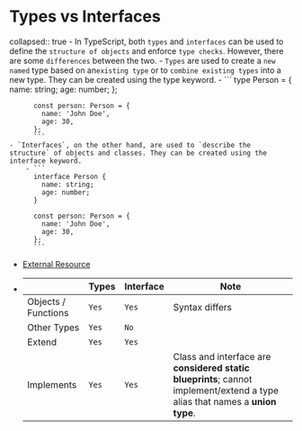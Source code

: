 # Types vs Interfaces
collapsed:: true
	- In TypeScript, both `types` and `interfaces` can be used to define the `structure of objects` and enforce `type checks`. However, there are some `differences` between the two.
	- `Types` are used to create a `new named` type based on an`existing type`  or to `combine existing types` into a new type. They can be created using the type keyword.
		- ```
		  type Person = {
		    name: string;
		    age: number;
		  };
		  
		  const person: Person = {
		    name: 'John Doe',
		    age: 30,
		  };
		  ```
	- `Interfaces`, on the other hand, are used to `describe the structure` of objects and classes. They can be created using the interface keyword.
		- ```
		  interface Person {
		    name: string;
		    age: number;
		  }
		  
		  const person: Person = {
		    name: 'John Doe',
		    age: 30,
		  };
		  ```
- [External Resource](https://stackoverflow.com/questions/37233735/interfaces-vs-types-in-typescript)
- |               | Types    | Interface | Note                                                                                                                                           |
  |---------------|----------|-----------|------------------------------------------------------------------------------------------------------------------------------------------------|
  | Objects / Functions | `Yes`   | `Yes`    | Syntax differs                                                                                                                                |
  | Other Types        | `Yes`   | `No`     |                                                                                                                                                |
  | Extend             | `Yes`   | `Yes`    |                                                                                                                                                |
  | Implements         | `Yes`   | `Yes`    | Class and interface are **considered static blueprints**; cannot implement/extend a type alias that names a **union type**.                     |